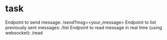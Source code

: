 # task

Endpoint to send message: /send?msg=<your_message>
Endpoint to list previously sent messages: /list
Endpoint to read message in real time (using websocket): /read
